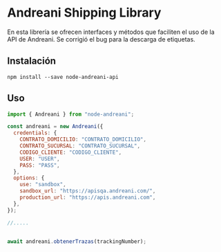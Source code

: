 # Andreani Shipping Library

En esta librería se ofrecen interfaces y métodos que faciliten el uso de la API de Andreani. Se corrigió el bug para la descarga de etiquetas.

## Instalación

```
npm install --save node-andreani-api
```

## Uso

```js
import { Andreani } from "node-andreani";

const andreani = new Andreani({
  credentials: {
    CONTRATO_DOMICILIO: "CONTRATO_DOMICILIO",
    CONTRATO_SUCURSAL: "CONTRATO_SUCURSAL",
    CODIGO_CLIENTE: "CODIGO_CLIENTE",
    USER: "USER",
    PASS: "PASS",
  },
  options: {
    use: "sandbox",
    sandbox_url: "https://apisqa.andreani.com/",
    production_url: "https://apis.andreani.com",
  },
});

//.....


await andreani.obtenerTrazas(trackingNumber);

```
